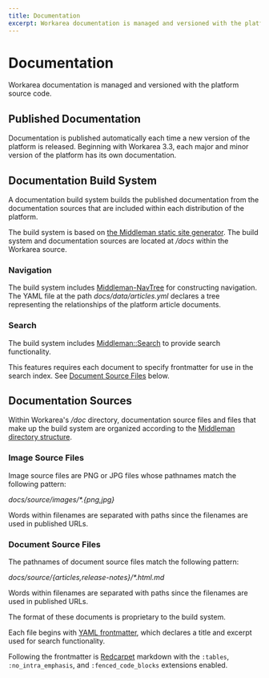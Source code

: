 ```yaml
---
title: Documentation
excerpt: Workarea documentation is managed and versioned with the platform source code
---
```


# Documentation

Workarea documentation is managed and versioned with the platform source code.

## Published Documentation

Documentation is published automatically each time a new version of the platform is released. Beginning with Workarea 3.3, each major and minor version of the platform has its own documentation.

## Documentation Build System

A documentation build system builds the published documentation from the documentation sources that are included within each distribution of the platform.

The build system is based on [the Middleman static site generator](https://middlemanapp.com). The build system and documentation sources are located at _/docs_ within the Workarea source.

### Navigation

The build system includes [Middleman-NavTree](https://github.com/bryanbraun/middleman-navtree) for constructing navigation. The YAML file at the path _docs/data/articles.yml_ declares a tree representing the relationships of the platform article documents.

### Search

The build system includes [Middleman::Search](https://github.com/manastech/middleman-search) to provide search functionality.

This features requires each document to specify frontmatter for use in the search index. See [Document Source Files](#document-source-files) below.

## Documentation Sources

Within Workarea's _/doc_ directory, documentation source files and files that make up the build system are organized according to the [Middleman directory structure](https://middlemanapp.com/basics/directory-structure/).

### Image Source Files

Image source files are PNG or JPG files whose pathnames match the following pattern:

_docs/source/images/\*.{png,jpg}_

Words within filenames are separated with paths since the filenames are used in published URLs.

### Document Source Files

The pathnames of document source files match the following pattern:

_docs/source/{articles,release-notes}/\*.html.md_

Words within filenames are separated with paths since the filenames are used in published URLs.

The format of these documents is proprietary to the build system.

Each file begins with [YAML frontmatter](https://middlemanapp.com/basics/frontmatter/#yaml-frontmatter), which declares a title and excerpt used for search functionality.

Following the frontmatter is [Redcarpet](https://github.com/vmg/redcarpet) markdown with the `:tables`, `:no_intra_emphasis`, and `:fenced_code_blocks` extensions enabled.
